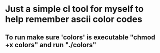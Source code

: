# Just a simple cl tool for myself to help remember ascii color codes
## To run make sure 'colors' is executable "chmod +x colors" and run "./colors"
